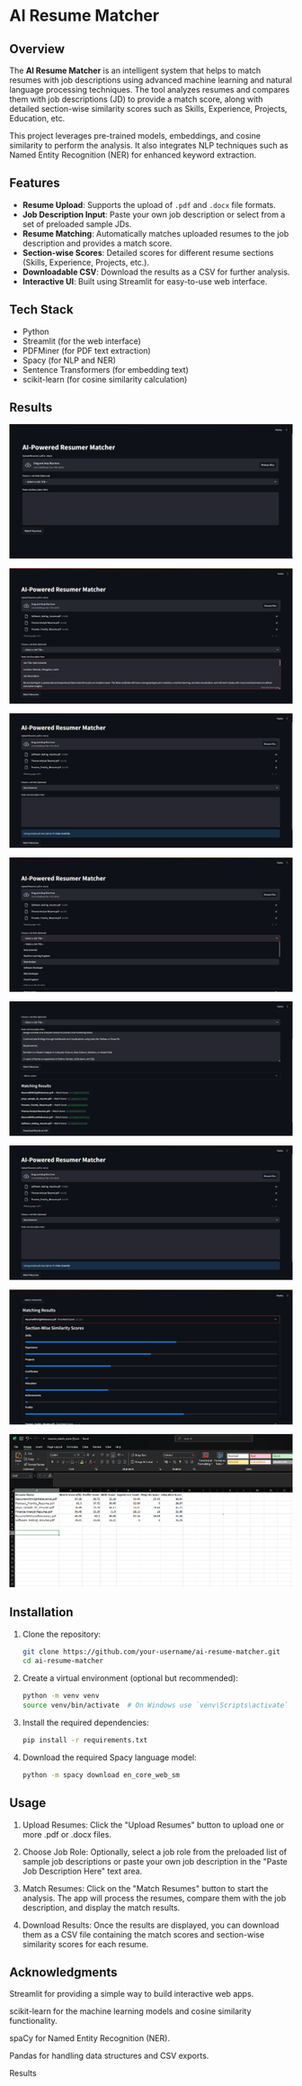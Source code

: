 # AI Resume Matcher

## Overview


The **AI Resume Matcher** is an intelligent system that helps to match resumes with job descriptions using advanced machine learning and natural language processing techniques. The tool analyzes resumes and compares them with job descriptions (JD) to provide a match score, along with detailed section-wise similarity scores such as Skills, Experience, Projects, Education, etc.


This project leverages pre-trained models, embeddings, and cosine similarity to perform the analysis. It also integrates NLP techniques such as Named Entity Recognition (NER) for enhanced keyword extraction.

## Features

- **Resume Upload**: Supports the upload of `.pdf` and `.docx` file formats.
- **Job Description Input**: Paste your own job description or select from a set of preloaded sample JDs.
- **Resume Matching**: Automatically matches uploaded resumes to the job description and provides a match score.
- **Section-wise Scores**: Detailed scores for different resume sections (Skills, Experience, Projects, etc.).
- **Downloadable CSV**: Download the results as a CSV for further analysis.
- **Interactive UI**: Built using Streamlit for easy-to-use web interface.

## Tech Stack

- Python
- Streamlit (for the web interface)
- PDFMiner (for PDF text extraction)
- Spacy (for NLP and NER)
- Sentence Transformers (for embedding text)
- scikit-learn (for cosine similarity calculation)

## Results

![Result Image](images/UI.png)

![Result Image](images/InputsWithOwnJD.png)

![Result Image](images/InputsWithPreloadJD.png)

![Result Image](images/PreloadJDs.png)

![Result Image](images/ResultWithOwnJD.png)

![Result Image](images/ResultWithPreloadJD.png)

![Result Image](images/sectionScores.png)

![Result Image](images/Excel_Image.png)

## Installation

1. Clone the repository:
   ```bash
   git clone https://github.com/your-username/ai-resume-matcher.git
   cd ai-resume-matcher

2. Create a virtual environment (optional but recommended):
   ```bash
   python -m venv venv
   source venv/bin/activate  # On Windows use `venv\Scripts\activate`

3. Install the required dependencies:
   ```bash
   pip install -r requirements.txt
   
4. Download the required Spacy language model:
   ```bash
   python -m spacy download en_core_web_sm

## Usage
1. Upload Resumes: Click the "Upload Resumes" button to upload one or more .pdf or .docx files.

2. Choose Job Role: Optionally, select a job role from the preloaded list of sample job descriptions or paste your own job description in the "Paste Job Description Here" text area.

3. Match Resumes: Click on the "Match Resumes" button to start the analysis. The app will process the resumes, compare them with the job description, and display the match results.

4. Download Results: Once the results are displayed, you can download them as a CSV file containing the match scores and section-wise similarity scores for each resume.
   

## Acknowledgments
Streamlit for providing a simple way to build interactive web apps.

scikit-learn for the machine learning models and cosine similarity functionality.

spaCy for Named Entity Recognition (NER).

Pandas for handling data structures and CSV exports.


Results
